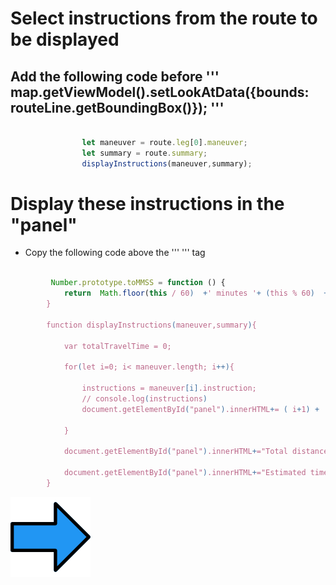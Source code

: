 
# Select instructions from the route to be displayed

## Add the following code before ''' map.getViewModel().setLookAtData({bounds: routeLine.getBoundingBox()}); '''

```javascript

                let maneuver = route.leg[0].maneuver;
                let summary = route.summary;
                displayInstructions(maneuver,summary);

```

# Display these instructions in the "panel"
- Copy the following code above the ''' </script> ''' tag 

```javascript

         Number.prototype.toMMSS = function () {
            return  Math.floor(this / 60)  +' minutes '+ (this % 60)  + ' seconds.';
        }

        function displayInstructions(maneuver,summary){

            var totalTravelTime = 0;
               
            for(let i=0; i< maneuver.length; i++){

                instructions = maneuver[i].instruction;
                // console.log(instructions)
                document.getElementById("panel").innerHTML+= ( i+1) + ') '+instructions +  `<br>`;

            }

            document.getElementById("panel").innerHTML+="Total distance : " + (summary.distance) + ' m' ;

            document.getElementById("panel").innerHTML+="Estimated time : " + summary.travelTime.toMMSS();
        }
```

[![Foo](/img/next.png)](/Step6.md)


